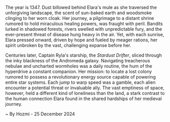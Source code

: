 
The year is 1347.  Dust billowed behind Elara's mule as she traversed the unforgiving landscape, the scent of sun-baked earth and woodsmoke clinging to her worn cloak. Her journey, a pilgrimage to a distant shrine rumored to hold miraculous healing powers, was fraught with peril.  Bandits lurked in shadowed forests, rivers swelled with unpredictable fury, and the ever-present threat of disease hung heavy in the air.  Yet, with each sunrise, Elara pressed onward, driven by hope and fueled by meager rations, her spirit unbroken by the vast, challenging expanse before her.

Centuries later, Captain Ryla's starship, the *Stardust Drifter*, sliced through the inky blackness of the Andromeda galaxy.  Navigating treacherous nebulae and uncharted wormholes was a daily routine, the hum of the hyperdrive a constant companion.  Her mission: to locate a lost colony rumored to possess a revolutionary energy source capable of powering entire star systems.  Each jump to warp speed was a gamble, each alien encounter a potential threat or invaluable ally.  The vast emptiness of space, however, held a different kind of loneliness than the land, a stark contrast to the human connection Elara found in the shared hardships of her medieval journey.

~ By Hozmi - 25 December 2024
